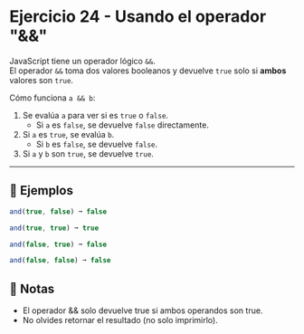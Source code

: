 # Ejercicio 24 - Usando el operador "&&"

JavaScript tiene un operador lógico `&&`.  
El operador `&&` toma dos valores booleanos y devuelve `true` solo si **ambos** valores son `true`.

Cómo funciona `a && b`:

1. Se evalúa `a` para ver si es `true` o `false`.
   - Si `a` es `false`, se devuelve `false` directamente.
2. Si `a` es `true`, se evalúa `b`.
   - Si `b` es `false`, se devuelve `false`.
3. Si `a` y `b` son `true`, se devuelve `true`.

---

## 🧪 Ejemplos

```javascript
and(true, false) ➞ false

and(true, true) ➞ true

and(false, true) ➞ false

and(false, false) ➞ false
```

## 📝 Notas

- El operador && solo devuelve true si ambos operandos son true.
- No olvides retornar el resultado (no solo imprimirlo).

